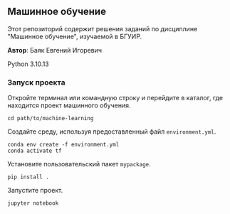 ## Машинное обучение

Этот репозиторий содержит решения заданий по дисциплине "Машинное обучение", изучаемой в БГУИР. 

**Автор**: Баяк Евгений Игоревич

Python 3.10.13

### Запуск проекта

Откройте терминал или командную строку и перейдите в каталог, где находится проект машинного обучения.

```
cd path/to/machine-learning
```

Создайте среду, используя предоставленный файл `environment.yml`.

```
conda env create -f environment.yml
conda activate tf
```

Установите пользовательский пакет `mypackage`.

```
pip install .
```

Запустите проект.

```
jupyter notebook
```
